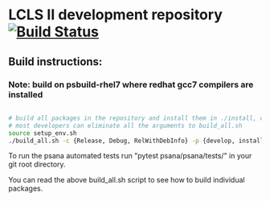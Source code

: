 # LCLS II development repository [![Build Status](https://travis-ci.org/slac-lcls/lcls2.svg?branch=master)](https://travis-ci.org/slac-lcls/lcls2)

## Build instructions:
### Note: build on psbuild-rhel7 where redhat gcc7 compilers are installed

```bash

# build all packages in the repository and install them in ./install, option to choose build type
# most developers can eliminate all the arguments to build_all.sh
source setup_env.sh
./build_all.sh -c {Release, Debug, RelWithDebInfo} -p {develop, install}
```

To run the psana automated tests run "pytest psana/psana/tests/" in your git root directory.

You can read the above build_all.sh script to see how to build individual packages.
